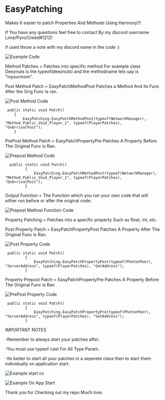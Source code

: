 # EasyPatching
Makes It easier to patch Properties And Methods Using Harmony!!!

If You have any questions feel free to contact By my discord username Lime/Pyro/Creed#1212!

if used throw a note with my discord name in the code :)

![Example Code](https://i.imgur.com/XlgJtun.png)

Method Patches = Patches into specific method For example class Deeznuts is the typeof(deeznuts) and the methodname lets say is "inyourmom".

Post Method Patch = EasyPatchMethodPost Patches a Method And its Func After the Orig Func Is ran.

![Post Method Code](https://i.imgur.com/LDqrniE.png)

     public static void Patch()
        {
            EasyPatching.EasyPatchMethodPost(typeof(NetworkManager), "Method_Public_Void_Player_1", typeof(PlayerPatches), "OnArrivalPost");
        }

PrePost Method Patch = EasyPatchPropertyPre Patches A Property Before The Original Func is Ran.

![Prepost Method Code](https://i.imgur.com/oybkPbD.png)

      public static void Patch()
             {
                 EasyPatching.EasyPatchMethodPost(typeof(NetworkManager), "Method_Public_Void_Player_1", typeof(PlayerPatches), "OnArrivalPost");
             }
Output Function = The Function which you run your own code that will either run before or after the original code.

![Prepost Method Function Code](https://i.imgur.com/xeYbxSs.png)

Property Patching = Patches into a specific property Such as float, int, etc.

Post Property Patch = EasyPatchPropertyPost Patches A Property After The Original Func is Ran.

![Post Property Code](https://i.imgur.com/tSAd9E1.png)
     
     public static void Patch()
             {
                 EasyPatching.EasyPatchPropertyPost(typeof(PhotonPeer), "ServerAddress", typeof(PlayerPatches), "GetAddress");
             }
             
Property Prepost Patch = EasyPatchPropertyPre Patches A Property Before The Original Func is Ran

![PrePost Property Code](https://i.imgur.com/RpHe86z.png)

     public static void Patch()
             {
                 EasyPatching.EasyPatchPropertyPre(typeof(PhotonPeer), "ServerAddress", typeof(PlayerPatches), "GetAddress");
             }
IMPORTANT NOTES

-Remember to always start your patches after.

-You must use typeof cast For All Type Param.

-Its better to start all your patches in a seperete class then to start them individually on application start.

![Example start cs](https://i.imgur.com/RUc0Rxc.png)

![Example On App Start](https://i.imgur.com/GxXMSC6.png)

Thank you for Checking out my repo Much love.

       
